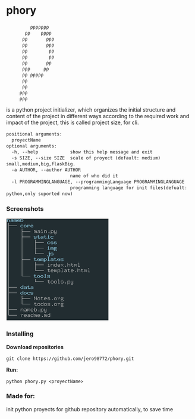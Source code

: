 # phory

		     ρρρρρρρ   
		   ρρ    ρρρρ  
		  ρρ       ρρρ 
		  ρρ       ρρρ 
		  ρρ        ρρ 
		  ρρ        ρρ 
		  ρρ       ρρ  
		  ρρρ     ρρ   
		  ρρ ρρρρρ     
		  ρρ           
		  ρρ           
		 ρρρ           
		 ρρρ           

is a python project initializer, which organizes the initial structure and content of the project in different ways according to the required work and impact of the project, this is called project size, for cli.

	positional arguments:
	  proyectName
	optional arguments:
	  -h, --help            show this help message and exit
	  -s SIZE, --size SIZE  scale of proyect (default: medium) small,medium,big,flaskBig.
	  -a AUTHOR, --author AUTHOR
	                        name of who did it
	  -l PROGRAMMINGLANGUAGE, --programmingLanguage PROGRAMMINGLANGUAGE
	                        programming language for init files(defualt: python,only suported now)


### Screenshots

![main](https://raw.githubusercontent.com/jero98772/phroy/main/misc/screenshots/tree.png?token=ACZB27P5ELU2V2G3DR7KEUDBIIIPY)

### Installing
**Download repositories**

    git clone https://github.com/jero98772/phory.git

**Run:**  

	python phory.py <proyectName>

### Made for:

init python proyects for github repository automatically, to save time
